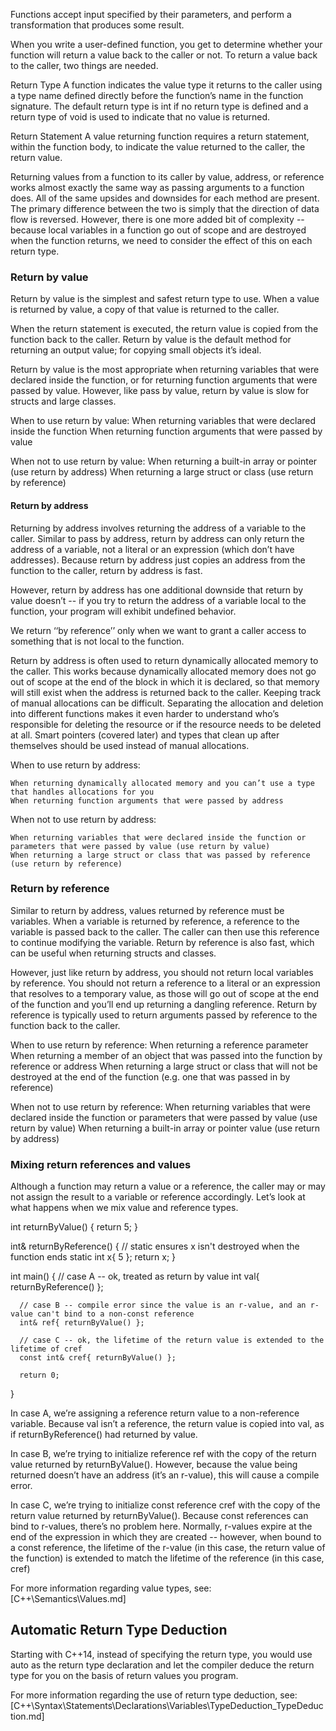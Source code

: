 Functions accept input specified by their parameters, and perform a transformation that produces some result.

When you write a user-defined function, you get to determine whether your function will return a value back to the caller or not. To return a value back to the caller, two things are needed.

Return Type
A function indicates the value type it returns to the caller using a type name defined directly before the function’s name in the function signature. The default return type is int if no return type is defined and a return type of void is used to indicate that no value is returned.

Return Statement
A value returning function requires a return statement, within the function body, to indicate the value returned to the caller, the return value.



Returning values from a function to its caller by value, address, or reference works almost exactly the same way as passing arguments to a function does. All of the same upsides and downsides for each method are present. The primary difference between the two is simply that the direction of data flow is reversed. However, there is one more added bit of complexity -- because local variables in a function go out of scope and are destroyed when the function returns, we need to consider the effect of this on each return type.


### Return by value

Return by value is the simplest and safest return type to use. When a value is returned by value, a copy of that value is returned to the caller.

When the return statement is executed, the return value is copied from the function back to the caller. Return by value is the default method for returning an output value; for copying small objects it’s ideal.

Return by value is the most appropriate when returning variables that were declared inside the function, or for returning function arguments that were passed by value. However, like pass by value, return by value is slow for structs and large classes.

When to use return by value:
    When returning variables that were declared inside the function
    When returning function arguments that were passed by value

When not to use return by value:
    When returning a built-in array or pointer (use return by address)
    When returning a large struct or class (use return by reference)



#### Return by address

Returning by address involves returning the address of a variable to the caller. Similar to pass by address, return by address can only return the address of a variable, not a literal or an expression (which don’t have addresses). Because return by address just copies an address from the function to the caller, return by address is fast.

However, return by address has one additional downside that return by value doesn’t -- if you try to return the address of a variable local to the function, your program will exhibit undefined behavior.

We return ‘‘by reference’’ only when we want to grant a caller access to something that is not local to the function.

Return by address is often used to return dynamically allocated memory to the caller. This works because dynamically allocated memory does not go out of scope at the end of the block in which it is declared, so that memory will still exist when the address is returned back to the caller. Keeping track of manual allocations can be difficult. Separating the allocation and deletion into different functions makes it even harder to understand who’s responsible for deleting the resource or if the resource needs to be deleted at all. Smart pointers (covered later) and types that clean up after themselves should be used instead of manual allocations.

When to use return by address:

    When returning dynamically allocated memory and you can’t use a type that handles allocations for you
    When returning function arguments that were passed by address

When not to use return by address:

    When returning variables that were declared inside the function or parameters that were passed by value (use return by value)
    When returning a large struct or class that was passed by reference (use return by reference)



### Return by reference

Similar to return by address, values returned by reference must be variables. When a variable is returned by reference, a reference to the variable is passed back to the caller. The caller can then use this reference to continue modifying the variable. Return by reference is also fast, which can be useful when returning structs and classes.

However, just like return by address, you should not return local variables by reference. You should not return a reference to a literal or an expression that resolves to a temporary value, as those will go out of scope at the end of the function and you’ll end up returning a dangling reference. Return by reference is typically used to return arguments passed by reference to the function back to the caller.

When to use return by reference:
    When returning a reference parameter
    When returning a member of an object that was passed into the function by reference or address
    When returning a large struct or class that will not be destroyed at the end of the function (e.g. one that was passed in by reference)

When not to use return by reference:
    When returning variables that were declared inside the function or parameters that were passed by value (use return by value)
    When returning a built-in array or pointer value (use return by address)



### Mixing return references and values

Although a function may return a value or a reference, the caller may or may not assign the result to a variable or reference accordingly. Let’s look at what happens when we mix value and reference types.

  int returnByValue()
  {
      return 5;
  }

  int& returnByReference()
  {
    // static ensures x isn't destroyed when the function ends
    static int x{ 5 };
    return x;
  }

  int main()
  {
      // case A -- ok, treated as return by value
      int val{ returnByReference() };

      // case B -- compile error since the value is an r-value, and an r-value can't bind to a non-const reference
      int& ref{ returnByValue() };

      // case C -- ok, the lifetime of the return value is extended to the lifetime of cref
      const int& cref{ returnByValue() };

      return 0;
  }

In case A, we’re assigning a reference return value to a non-reference variable. Because val isn’t a reference, the return value is copied into val, as if returnByReference() had returned by value.

In case B, we’re trying to initialize reference ref with the copy of the return value returned by returnByValue(). However, because the value being returned doesn’t have an address (it’s an r-value), this will cause a compile error.

In case C, we’re trying to initialize const reference cref with the copy of the return value returned by returnByValue(). Because const references can bind to r-values, there’s no problem here. Normally, r-values expire at the end of the expression in which they are created -- however, when bound to a const reference, the lifetime of the r-value (in this case, the return value of the function) is extended to match the lifetime of the reference (in this case, cref)

For more information regarding value types, see:
[C++\Semantics\Values.md]



## Automatic Return Type Deduction

Starting with C++14, instead of specifying the return type, you would use auto as the return type declaration and let the compiler deduce the return type for you on the basis of return values you program.

For more information regarding the use of return type deduction, see:
[C++\Syntax\Statements\Declarations\Variables\TypeDeduction\_TypeDeduction.md]
